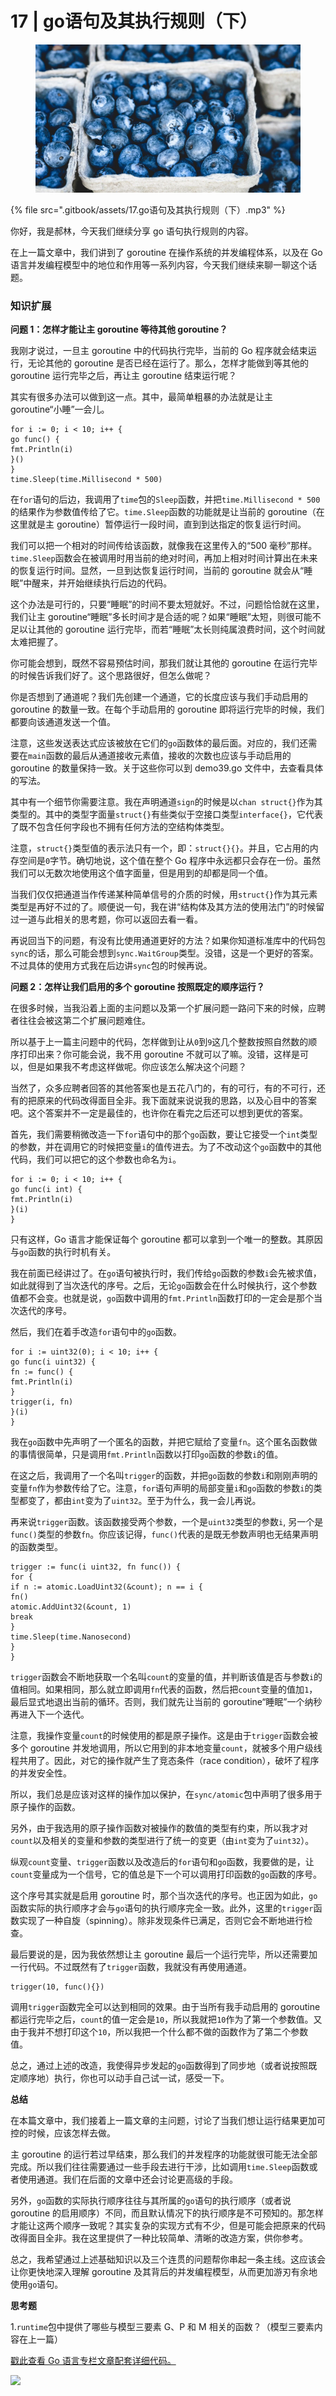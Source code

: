 # 17 | go语句及其执行规则（下）

<figure><img src=".gitbook/assets/image (19).png" alt=""><figcaption></figcaption></figure>

{% file src=".gitbook/assets/17.go语句及其执行规则（下）.mp3" %}

你好，我是郝林，今天我们继续分享 go 语句执行规则的内容。

在上一篇文章中，我们讲到了 goroutine 在操作系统的并发编程体系，以及在 Go 语言并发编程模型中的地位和作用等一系列内容，今天我们继续来聊一聊这个话题。

### 知识扩展

**问题 1：怎样才能让主 goroutine 等待其他 goroutine？**

我刚才说过，一旦主 goroutine 中的代码执行完毕，当前的 Go 程序就会结束运行，无论其他的 goroutine 是否已经在运行了。那么，怎样才能做到等其他的 goroutine 运行完毕之后，再让主 goroutine 结束运行呢？

其实有很多办法可以做到这一点。其中，最简单粗暴的办法就是让主 goroutine“小睡”一会儿。

```
for i := 0; i < 10; i++ {
go func() {
fmt.Println(i)
}()
}
time.Sleep(time.Millisecond * 500)
```

在`for`语句的后边，我调用了`time`包的`Sleep`函数，并把`time.Millisecond * 500`的结果作为参数值传给了它。`time.Sleep`函数的功能就是让当前的 goroutine（在这里就是主 goroutine）暂停运行一段时间，直到到达指定的恢复运行时间。

我们可以把一个相对的时间传给该函数，就像我在这里传入的“500 毫秒”那样。`time.Sleep`函数会在被调用时用当前的绝对时间，再加上相对时间计算出在未来的恢复运行时间。显然，一旦到达恢复运行时间，当前的 goroutine 就会从“睡眠”中醒来，并开始继续执行后边的代码。

这个办法是可行的，只要“睡眠”的时间不要太短就好。不过，问题恰恰就在这里，我们让主 goroutine“睡眠”多长时间才是合适的呢？如果“睡眠”太短，则很可能不足以让其他的 goroutine 运行完毕，而若“睡眠”太长则纯属浪费时间，这个时间就太难把握了。

你可能会想到，既然不容易预估时间，那我们就让其他的 goroutine 在运行完毕的时候告诉我们好了。这个思路很好，但怎么做呢？

你是否想到了通道呢？我们先创建一个通道，它的长度应该与我们手动启用的 goroutine 的数量一致。在每个手动启用的 goroutine 即将运行完毕的时候，我们都要向该通道发送一个值。

注意，这些发送表达式应该被放在它们的`go`函数体的最后面。对应的，我们还需要在`main`函数的最后从通道接收元素值，接收的次数也应该与手动启用的 goroutine 的数量保持一致。关于这些你可以到 demo39.go 文件中，去查看具体的写法。

其中有一个细节你需要注意。我在声明通道`sign`的时候是以`chan struct{}`作为其类型的。其中的类型字面量`struct{}`有些类似于空接口类型`interface{}`，它代表了既不包含任何字段也不拥有任何方法的空结构体类型。

注意，`struct{}`类型值的表示法只有一个，即：`struct{}{}`。并且，它占用的内存空间是`0`字节。确切地说，这个值在整个 Go 程序中永远都只会存在一份。虽然我们可以无数次地使用这个值字面量，但是用到的却都是同一个值。

当我们仅仅把通道当作传递某种简单信号的介质的时候，用`struct{}`作为其元素类型是再好不过的了。顺便说一句，我在讲“结构体及其方法的使用法门”的时候留过一道与此相关的思考题，你可以返回去看一看。

再说回当下的问题，有没有比使用通道更好的方法？如果你知道标准库中的代码包`sync`的话，那么可能会想到`sync.WaitGroup`类型。没错，这是一个更好的答案。不过具体的使用方式我在后边讲`sync`包的时候再说。

**问题 2：怎样让我们启用的多个 goroutine 按照既定的顺序运行？**

在很多时候，当我沿着上面的主问题以及第一个扩展问题一路问下来的时候，应聘者往往会被这第二个扩展问题难住。

所以基于上一篇主问题中的代码，怎样做到让从`0`到`9`这几个整数按照自然数的顺序打印出来？你可能会说，我不用 goroutine 不就可以了嘛。没错，这样是可以，但是如果我不考虑这样做呢。你应该怎么解决这个问题？

当然了，众多应聘者回答的其他答案也是五花八门的，有的可行，有的不可行，还有的把原来的代码改得面目全非。我下面就来说说我的思路，以及心目中的答案吧。这个答案并不一定是最佳的，也许你在看完之后还可以想到更优的答案。

首先，我们需要稍微改造一下`for`语句中的那个`go`函数，要让它接受一个`int`类型的参数，并在调用它的时候把变量`i`的值传进去。为了不改动这个`go`函数中的其他代码，我们可以把它的这个参数也命名为`i`。

```
for i := 0; i < 10; i++ {
go func(i int) {
fmt.Println(i)
}(i)
}
```

只有这样，Go 语言才能保证每个 goroutine 都可以拿到一个唯一的整数。其原因与`go`函数的执行时机有关。

我在前面已经讲过了。在`go`语句被执行时，我们传给`go`函数的参数`i`会先被求值，如此就得到了当次迭代的序号。之后，无论`go`函数会在什么时候执行，这个参数值都不会变。也就是说，`go`函数中调用的`fmt.Println`函数打印的一定会是那个当次迭代的序号。

然后，我们在着手改造`for`语句中的`go`函数。

```
for i := uint32(0); i < 10; i++ {
go func(i uint32) {
fn := func() {
fmt.Println(i)
}
trigger(i, fn)
}(i)
}
```

我在`go`函数中先声明了一个匿名的函数，并把它赋给了变量`fn`。这个匿名函数做的事情很简单，只是调用`fmt.Println`函数以打印`go`函数的参数`i`的值。

在这之后，我调用了一个名叫`trigger`的函数，并把`go`函数的参数`i`和刚刚声明的变量`fn`作为参数传给了它。注意，`for`语句声明的局部变量`i`和`go`函数的参数`i`的类型都变了，都由`int`变为了`uint32`。至于为什么，我一会儿再说。

再来说`trigger`函数。该函数接受两个参数，一个是`uint32`类型的参数`i`, 另一个是`func()`类型的参数`fn`。你应该记得，`func()`代表的是既无参数声明也无结果声明的函数类型。

```
trigger := func(i uint32, fn func()) {
for {
if n := atomic.LoadUint32(&count); n == i {
fn()
atomic.AddUint32(&count, 1)
break
}
time.Sleep(time.Nanosecond)
}
}
```

`trigger`函数会不断地获取一个名叫`count`的变量的值，并判断该值是否与参数`i`的值相同。如果相同，那么就立即调用`fn`代表的函数，然后把`count`变量的值加`1`，最后显式地退出当前的循环。否则，我们就先让当前的 goroutine“睡眠”一个纳秒再进入下一个迭代。

注意，我操作变量`count`的时候使用的都是原子操作。这是由于`trigger`函数会被多个 goroutine 并发地调用，所以它用到的非本地变量`count`，就被多个用户级线程共用了。因此，对它的操作就产生了竞态条件（race condition），破坏了程序的并发安全性。

所以，我们总是应该对这样的操作加以保护，在`sync/atomic`包中声明了很多用于原子操作的函数。

另外，由于我选用的原子操作函数对被操作的数值的类型有约束，所以我才对`count`以及相关的变量和参数的类型进行了统一的变更（由`int`变为了`uint32`）。

纵观`count`变量、`trigger`函数以及改造后的`for`语句和`go`函数，我要做的是，让`count`变量成为一个信号，它的值总是下一个可以调用打印函数的`go`函数的序号。

这个序号其实就是启用 goroutine 时，那个当次迭代的序号。也正因为如此，`go`函数实际的执行顺序才会与`go`语句的执行顺序完全一致。此外，这里的`trigger`函数实现了一种自旋（spinning）。除非发现条件已满足，否则它会不断地进行检查。

最后要说的是，因为我依然想让主 goroutine 最后一个运行完毕，所以还需要加一行代码。不过既然有了`trigger`函数，我就没有再使用通道。

```
trigger(10, func(){})
```

调用`trigger`函数完全可以达到相同的效果。由于当所有我手动启用的 goroutine 都运行完毕之后，`count`的值一定会是`10`，所以我就把`10`作为了第一个参数值。又由于我并不想打印这个`10`，所以我把一个什么都不做的函数作为了第二个参数值。

总之，通过上述的改造，我使得异步发起的`go`函数得到了同步地（或者说按照既定顺序地）执行，你也可以动手自己试一试，感受一下。

**总结**

在本篇文章中，我们接着上一篇文章的主问题，讨论了当我们想让运行结果更加可控的时候，应该怎样去做。

主 goroutine 的运行若过早结束，那么我们的并发程序的功能就很可能无法全部完成。所以我们往往需要通过一些手段去进行干涉，比如调用`time.Sleep`函数或者使用通道。我们在后面的文章中还会讨论更高级的手段。

另外，`go`函数的实际执行顺序往往与其所属的`go`语句的执行顺序（或者说 goroutine 的启用顺序）不同，而且默认情况下的执行顺序是不可预知的。那怎样才能让这两个顺序一致呢？其实复杂的实现方式有不少，但是可能会把原来的代码改得面目全非。我在这里提供了一种比较简单、清晰的改造方案，供你参考。

总之，我希望通过上述基础知识以及三个连贯的问题帮你串起一条主线。这应该会让你更快地深入理解 goroutine 及其背后的并发编程模型，从而更加游刃有余地使用`go`语句。

**思考题**

1.`runtime`包中提供了哪些与模型三要素 G、P 和 M 相关的函数？（模型三要素内容在上一篇）

[戳此查看 Go 语言专栏文章配套详细代码。](https://github.com/hyper0x/Golang\_Puzzlers)

![](https://static001.geekbang.org/resource/image/35/48/358e4e8578a706598e18a7dfed3ed648.jpg)
